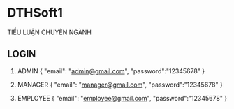 # DTHSoft1
TIỂU LUẬN CHUYÊN NGÀNH

## LOGIN
1. ADMIN
{
  "email": "admin@gmail.com",
  "password":"12345678"
}

2. MANAGER
{
  "email": "manager@gmail.com",
  "password":"12345678"
}

2. EMPLOYEE
{
  "email": "employee@gmail.com",
  "password":"12345678"
}

